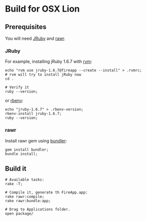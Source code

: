# Build for OSX Lion

## Prerequisites

You will need [JRuby](http://jruby.org/) and [rawr](http://rawr.rubyforge.org/).

### JRuby

For example, installing jRuby 1.6.7 with [rvm](https://rvm.io):

    echo "rvm use jruby-1.6.7@fireapp --create --install" > .rvmrc;
    # rvm will try to install jRuby now
    cd .

    # Verify it
    ruby --version;

or [rbenv](https://github.com/sstephenson/rbenv):

    echo "jruby-1.6.7" > .rbenv-version;
    rbenv-install jruby-1.6.7;
    ruby --version;

### rawr

Install rawr gem using [bundler](http://gembundler.com):

    gem install bundler;
    bundle install;

## Build it

    # Available tasks:
    rake -T;

    # Compile it, generate th FireApp.app:
    rake rawr:compile;
    rake rawr:bundle:app;

    # Drag to Applications folder.
    open package/
